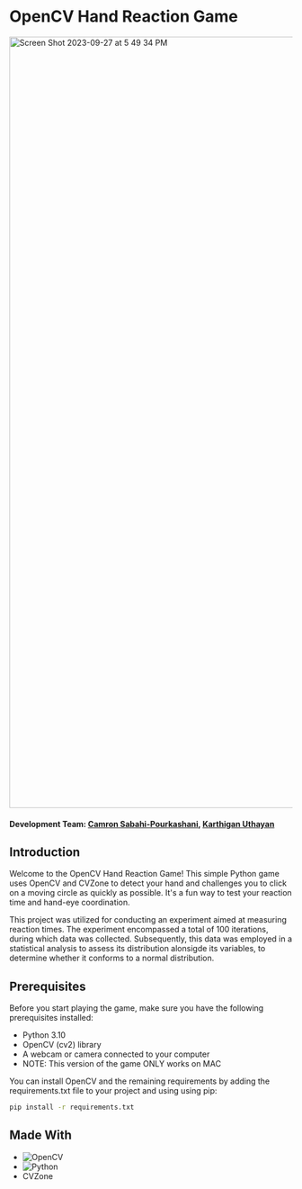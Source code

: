 # OpenCV Hand Reaction Game

<img width="1371" alt="Screen Shot 2023-09-27 at 5 49 34 PM" src="https://github.com/csabahi/ReactionGame/assets/122414756/5a48caad-e061-4af5-a981-8e03d215f21b">


#### Development Team: [Camron Sabahi-Pourkashani](https://github.com/csabahi),  [Karthigan Uthayan](https://github.com/KarthiU)

## Introduction

Welcome to the OpenCV Hand Reaction Game! This simple Python game uses OpenCV and CVZone to detect your hand and challenges you to click on a moving circle as quickly as possible. It's a fun way to test your reaction time and hand-eye coordination.

This project was utilized for conducting an experiment aimed at measuring reaction times. The experiment encompassed a total of 100 iterations, during which data was collected. Subsequently, this data was employed in a statistical analysis to assess its distribution alonsigde its variables, to determine whether it conforms to a normal distribution. 

## Prerequisites

Before you start playing the game, make sure you have the following prerequisites installed:

- Python 3.10
- OpenCV (cv2) library
- A webcam or camera connected to your computer
- NOTE: This version of the game ONLY works on MAC

You can install OpenCV and the remaining requirements by adding the requirements.txt file to your project and using using pip:

```bash
pip install -r requirements.txt
```
## Made With 
* ![OpenCV](https://img.shields.io/badge/opencv-%23white.svg?style=for-the-badge&logo=opencv&logoColor=white)
* ![Python](https://img.shields.io/badge/python-3670A0?style=for-the-badge&logo=python&logoColor=ffdd54)
* CVZone
